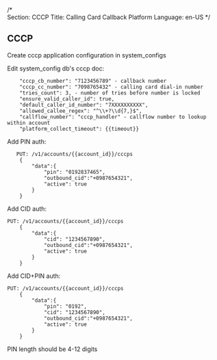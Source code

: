 /*                                                                                                                                                                                                                                                                                                 
Section: CCCP
Title: Calling Card Callback Platform
Language: en-US
*/

CCCP
----

Create cccp application configuration in system_configs

Edit system_config db's cccp doc:
```
    "cccp_cb_number": "7123456789" - callback number
    "cccp_cc_number": "7098765432" - calling card dial-in number
    "tries_count": 3, - number of tries before number is locked
    "ensure_valid_caller_id": true,
    "default_caller_id_number": "7XXXXXXXXXX",
    "allowed_callee_regex": "^\\+?\\d{7,}$",
    "callflow_number": "cccp_handler" - callflow number to lookup within account
    "platform_collect_timeout": {{timeout}}
```

Add PIN auth:
```
   PUT: /v1/accounts/{{account_id}}/cccps
    {
        "data":{
            "pin": "0192837465",
            "outbound_cid":"+0987654321",
            "active": true
        }
    }
```
Add CID auth:

```
PUT: /v1/accounts/{{account_id}}/cccps
    {
        "data":{
            "cid": "1234567890",
            "outbound_cid":"+0987654321",
            "active": true
        }
    }
```
Add CID+PIN auth:

```
PUT: /v1/accounts/{{account_id}}/cccps
    {
        "data":{
            "pin": "0192",
            "cid": "1234567890",
            "outbound_cid":"+0987654321",
            "active": true
        }
    }
```

PIN length should be 4-12 digits
